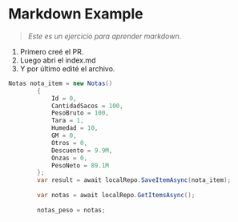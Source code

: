 # Markdown Example


>*Este es un ejercicio para aprender markdown.*

1. Primero creé el PR.
2. Luego abri el index.md
3. Y por último edité el archivo.

``` C#
Notas nota_item = new Notas()
        {
            Id = 0,
            CantidadSacos = 100,
            PesoBruto = 100,
            Tara = 1,
            Humedad = 10,
            GM = 0,
            Otros = 0,
            Descuento = 9.9M,
            Onzas = 0,
            PesoNeto = 89.1M
        };
        var result = await localRepo.SaveItemAsync(nota_item);
        
        var notas = await localRepo.GetItemsAsync();
        
        notas_peso = notas;
```
